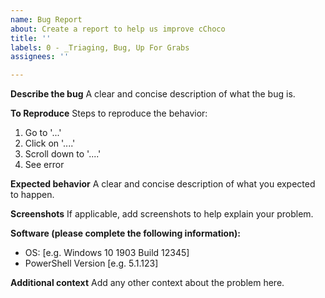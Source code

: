 ```yaml
---
name: Bug Report
about: Create a report to help us improve cChoco
title: ''
labels: 0 - _Triaging, Bug, Up For Grabs
assignees: ''

---
```


**Describe the bug**
A clear and concise description of what the bug is.

**To Reproduce**
Steps to reproduce the behavior:
1. Go to '...'
2. Click on '....'
3. Scroll down to '....'
4. See error

**Expected behavior**
A clear and concise description of what you expected to happen.

**Screenshots**
If applicable, add screenshots to help explain your problem.

**Software (please complete the following information):**
 - OS: [e.g. Windows 10 1903 Build 12345]
 - PowerShell Version [e.g. 5.1.123]

**Additional context**
Add any other context about the problem here.

